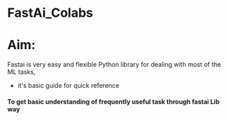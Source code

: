 # FastAi_Colabs
# Aim: 

Fastai is very easy and flexible Python library for dealing with most of the ML tasks, 
- it's basic guide for quick reference 

#### To get basic understanding of  frequently useful task through fastai Lib way 
